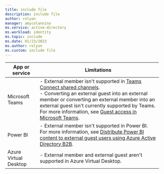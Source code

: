 ```yaml
---
title: include file
description: include file
author: rolyon
manager: amycolannino
ms.service: active-directory
ms.workload: identity
ms.topic: include
ms.date: 01/23/2023
ms.author: rolyon
ms.custom: include file
---
```


| App or service | Limitations |
| --- | --- |
| Microsoft Teams | - External member isn't supported in [Teams Connect shared channels](/microsoftteams/platform/concepts/build-and-test/shared-channels).<br/>- Converting an external guest into an external member or converting an external member into an external guest isn't currently supported by Teams. For more information, see [Guest access in Microsoft Teams](/microsoftteams/guest-access). |
| Power BI | - External member isn't supported in Power BI. For more information, see [Distribute Power BI content to external guest users using Azure Active Directory B2B](/power-bi/guidance/whitepaper-azure-b2b-power-bi). |
| Azure Virtual Desktop | - External member and external guest aren't supported in Azure Virtual Desktop. |
